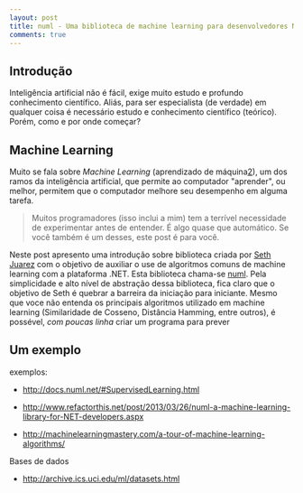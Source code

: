 ```yaml
---
layout: post
title: numl - Uma biblioteca de machine learning para desenvolvedores NET
comments: true
---
```



## Introdução

Inteligência artificial não é fácil, exige muito estudo e profundo conhecimento científico. Aliás, para ser especialista (de verdade) em qualquer coisa é necessário estudo e conhecimento científico (teórico). Porém, como e por onde começar?

## Machine Learning

Muito se fala sobre _Machine Learning_ (aprendizado de máquina[2]), um dos ramos da inteligência artificial, que permite ao computador "aprender", ou melhor, permitem que o computador melhore seu desempenho em alguma tarefa.

> Muitos programadores (isso inclui a mim) tem a terrível necessidade de experimentar antes de entender. É algo quase que automático. Se você também é um desses, este post é para você.

Neste post apresento uma introdução sobre biblioteca criada por [Seth Juarez][1] com o objetivo de auxiliar o use de algoritmos comuns de machine learning com a plataforma .NET. Esta biblioteca chama-se [numl][3]. Pela simplicidade e alto nível de abstração dessa biblioteca, fica claro que o objetivo de Seth é quebrar a barreira da iniciação para iniciante. Mesmo que voce não entenda os principais algoritmos utilizado em machine learning (Similaridade de Cosseno, Distância Hamming, entre outros), é possével, *com poucas linha* criar um programa para prever

## Um exemplo

exemplos:
 - http://docs.numl.net/#SupervisedLearning.html
- http://www.refactorthis.net/post/2013/03/26/numl-a-machine-learning-library-for-NET-developers.aspx

- http://machinelearningmastery.com/a-tour-of-machine-learning-algorithms/

Bases de dados
- http://archive.ics.uci.edu/ml/datasets.html









 [1]: http://sethjuarez.com/
 [2]: http://pt.wikipedia.org/wiki/Aprendizado_de_m%C3%A1quina
 [3]: http://numl.net/
